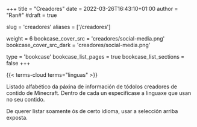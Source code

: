 +++
title = "Creadores"
date = 2022-03-26T16:43:10+01:00
author = "Ran#"
#draft = true

slug = 'creadores'
aliases = ['/creadores']

weight = 6
bookcase_cover_src = 'creadores/social-media.png'
bookcase_cover_src_dark = 'creadores/social-media.png'

type = 'bookcase'
bookcase_list_pages = true
bookcase_list_sections = false
+++

{{< terms-cloud terms="linguas" >}}

Listado alfabético da páxina de información de tódolos creadores de contido de Minecraft.
Dentro de cada un especifícase a linguaxe que usan no seu contido.

De querer listar soamente ós de certo idioma, usar a selección arriba exposta.
